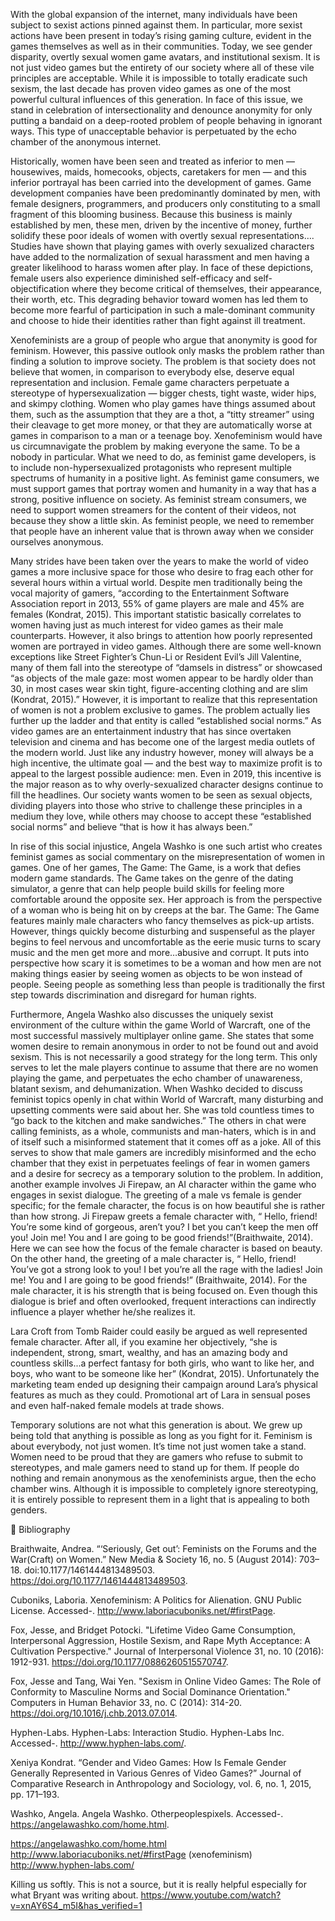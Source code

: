 With the global expansion of the internet, many individuals have been subject to sexist actions pinned against them. In particular, more sexist actions have been present in today’s rising gaming culture, evident in the games themselves as well as in their communities. Today, we see gender disparity, overtly sexual women game avatars, and institutional sexism. It is not just video games but the entirety of our society where all of these vile principles are acceptable. While it is impossible to totally eradicate such sexism, the last decade has proven video games as one of the most powerful cultural influences of this generation. In face of this issue, we stand in celebration of intersectionality and denounce anonymity for only putting a bandaid on a deep-rooted problem of people behaving in ignorant ways. This type of unacceptable behavior is perpetuated by the echo chamber of the anonymous internet. 

Historically, women have been seen and treated as inferior to men — housewives, maids, homecooks, objects, caretakers for men — and this inferior portrayal has been carried into the development of games. Game development companies have been predominantly dominated by men, with female designers, programmers, and producers only constituting to a small fragment of this blooming business. Because this business is mainly established by men, these men, driven by the incentive of money, further solidify these poor ideals of women with overtly sexual representations….  Studies have shown that playing games with overly sexualized characters have added to the normalization of sexual harassment and men having a greater likelihood to harass women after play. In face of these depictions, female users also experience diminished self-efficacy and self-objectification where they become critical of themselves, their appearance, their worth, etc. This degrading behavior toward women has led them to become more fearful of participation in such a male-dominant community and choose to hide their identities rather than fight against ill treatment. 

Xenofeminists are a group of people who argue that anonymity is good for feminism. However, this passive outlook only masks the problem rather than finding a solution to improve society. The problem is that society does not believe that women, in comparison to everybody else, deserve equal representation and inclusion. Female game characters perpetuate a stereotype of hypersexualization — bigger chests, tight waste, wider hips, and skimpy clothing. Women who play games have things assumed about them, such as the assumption that they are a thot, a “titty streamer” using their cleavage to get more money, or that they are automatically worse at games in comparison to a man or a teenage boy. Xenofeminism would have us circumnavigate the problem by making everyone the same. To be a nobody in particular. What we need to do, as feminist game developers, is to include non-hypersexualized protagonists who represent multiple spectrums of humanity in a positive light. As feminist game consumers, we must support games that portray women and humanity in a way that has a strong, positive influence on society. As feminist stream consumers, we need to support women streamers for the content of their videos, not because they show a little skin. As feminist people, we need to remember that people have an inherent value that is thrown away when we consider ourselves anonymous.

Many strides have been taken over the years to make the world of video games a more inclusive space for those who desire to frag each other for several hours within a virtual world. Despite men traditionally being the vocal majority of gamers, “according to the Entertainment Software Association report in 2013, 55% of game players are male and 45% are females (Kondrat, 2015). This important statistic basically correlates to women having just as much interest for video games as their male counterparts. However, it also brings to attention how poorly represented women are portrayed in video games. Although there are some well-known exceptions like Street Fighter’s Chun-Li or Resident Evil’s Jill Valentine, many of them fall into the stereotype of “damsels in distress” or showcased “as objects of the male gaze: most women appear to be hardly older than 30, in most cases wear skin tight, figure-accenting clothing and are slim (Kondrat, 2015).” However, it is important to realize that this representation of women is not a problem exclusive to games. The problem actually lies further up the ladder and that entity is called “established social norms.” As video games are an entertainment industry that has since overtaken television and cinema and has become one of the largest media outlets of the modern world. Just like any industry however, money will always be a high incentive, the ultimate goal — and the best way to maximize profit is to appeal to the largest possible audience: men. Even in 2019, this incentive is the major reason as to why overly-sexualized character designs continue to fill the headlines. Our society wants women to be seen as sexual objects, dividing players into those who strive to challenge these principles in a medium they love, while others may choose to accept these “established social norms” and believe “that is how it has always been.”

In rise of this social injustice, Angela Washko is one such artist who creates feminist games as social commentary on the misrepresentation of women in games. One of her games, The Game: The Game, is a work that defies modern game standards. The Game takes on the genre of the dating simulator, a genre that can help people build skills for feeling more comfortable around the opposite sex. Her approach is from the perspective of a woman who is being hit on by creeps at the bar. The Game: The Game features mainly male characters who fancy themselves as pick-up artists. However, things quickly become disturbing and suspenseful as the player begins to feel nervous and uncomfortable as the eerie music turns to scary music and the men get more and more…abusive and corrupt. It puts into perspective how scary it is sometimes to be a woman and how men are not making things easier by seeing women as objects to be won instead of people. Seeing people as something less than people is traditionally the first step towards discrimination and disregard for human rights. 

Furthermore, Angela Washko also discusses the uniquely sexist environment of the culture within the game World of Warcraft, one of the most successful massively multiplayer online game. She states that some women desire to remain anonymous in order to not be found out and avoid sexism. This is not necessarily a good strategy for the long term. This only serves to let the male players continue to assume that there are no women playing the game, and perpetuates the echo chamber of unawareness, blatant sexism, and dehumanization. When Washko decided to discuss feminist topics openly in chat within World of Warcraft, many disturbing and upsetting comments were said about her. She was told countless times to “go back to the kitchen and make sandwiches.” The others in chat were calling feminists, as a whole, communists and man-haters, which is in and of itself such a misinformed statement that it comes off as a joke. All of this serves to show that male gamers are incredibly misinformed and the echo chamber that they exist in perpetuates feelings of fear in women gamers and a desire for secrecy as a temporary solution to the problem. In addition, another example involves Ji Firepaw, an AI character within the game who engages in sexist dialogue. The greeting of a male vs female is gender specific; for the female character, the focus is on how beautiful she is rather than how strong. Ji Firepaw greets a female character with, “ Hello, friend! You’re some kind of gorgeous, aren’t you? I bet you can’t keep the men off you! Join me! You and I are going to be good friends!”(Braithwaite, 2014). Here we can see how the focus of the female character is based on beauty. On the other hand, the greeting of a male character is, “ Hello, friend! You’ve got a strong look to you! I bet you’re all the rage with the ladies! Join me! You and I are going to be good friends!” (Braithwaite, 2014). For the male character, it is his strength that is being focused on. Even though this dialogue is brief and often overlooked, frequent interactions can indirectly influence a player whether he/she realizes it. 

Lara Croft from Tomb Raider could easily be argued as well represented female character. After all, if you examine her objectively, “she is independent, strong, smart, wealthy, and has an amazing body and countless skills...a perfect fantasy for both girls, who want to like her, and boys, who want to be someone like her” (Kondrat, 2015). Unfortunately the marketing team ended up designing their campaign around Lara’s physical features as much as they could. Promotional art of Lara in sensual poses and even half-naked female models at trade shows.

Temporary solutions are not what this generation is about. We grew up being told that anything is possible as long as you fight for it. Feminism is about everybody, not just women. It’s time not just women take a stand. Women need to be proud that they are gamers who refuse to submit to stereotypes, and male gamers need to stand up for them. If people do nothing and remain anonymous as the xenofeminists argue, then the echo chamber wins. Although it is impossible to completely ignore stereotyping, it is entirely possible to represent them in a light that is appealing to both genders.



Bibliography

Braithwaite, Andrea. “‘Seriously, Get out’: Feminists on the Forums and the War(Craft) on Women.” New Media & Society 16, no. 5 (August 2014): 703–18. doi:10.1177/1461444813489503. https://doi.org/10.1177/1461444813489503.

Cuboniks, Laboria. Xenofeminism: A Politics for Alienation. GNU Public License. Accessed-. http://www.laboriacuboniks.net/#firstPage. 

Fox, Jesse, and Bridget Potocki. "Lifetime Video Game Consumption, Interpersonal Aggression, Hostile Sexism, and Rape Myth Acceptance: A Cultivation Perspective." Journal of Interpersonal Violence 31, no. 10 (2016): 1912-931. https://doi.org/10.1177/0886260515570747. 

Fox, Jesse and Tang, Wai Yen. "Sexism in Online Video Games: The Role of Conformity to Masculine Norms and Social Dominance Orientation." Computers in Human Behavior 33, no. C (2014): 314-20. https://doi.org/10.1016/j.chb.2013.07.014. 

Hyphen-Labs. Hyphen-Labs: Interaction Studio. Hyphen-Labs Inc. Accessed-. http://www.hyphen-labs.com/.

Xeniya Kondrat. “Gender and Video Games: How Is Female Gender Generally Represented in Various Genres of Video Games?” Journal of Comparative Research in Anthropology and Sociology, vol. 6, no. 1, 2015, pp. 171–193. 

Washko, Angela. Angela Washko. Otherpeoplespixels. Accessed-. https://angelawashko.com/home.html.

 
 
 
 

https://angelawashko.com/home.html
http://www.laboriacuboniks.net/#firstPage (xenofeminism)
http://www.hyphen-labs.com/

Killing us softly. This is not a source, but it is really helpful especially for what Bryant was writing about.
https://www.youtube.com/watch?v=xnAY6S4_m5I&has_verified=1
